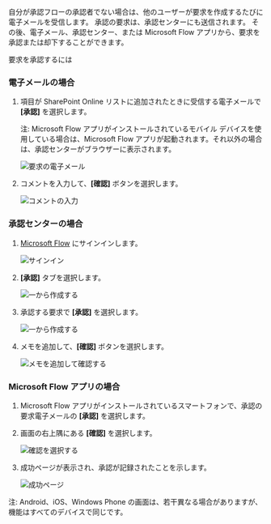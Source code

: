 自分が承認フローの承認者でない場合は、他のユーザーが要求を作成するたびに電子メールを受信します。 承認の要求は、承認センターにも送信されます。 その後、電子メール、承認センター、または Microsoft Flow アプリから、要求を承認または却下することができます。

要求を承認するには

### <a name="from-email"></a>電子メールの場合
1. 項目が SharePoint Online リストに追加されたときに受信する電子メールで **[承認]** を選択します。
   
     注: Microsoft Flow アプリがインストールされているモバイル デバイスを使用している場合は、Microsoft Flow アプリが起動されます。それ以外の場合は、承認センターがブラウザーに表示されます。
   
    ![要求の電子メール](includes/media/modern-approvals/email-approval-request.png)
2. コメントを入力して、**[確認]** ボタンを選択します。
   
    ![コメントの入力](includes/media/modern-approvals/request-in-approval-center.png)

### <a name="from-the-approvals-center"></a>承認センターの場合
1. [Microsoft Flow](https://flow.microsoft.com) にサインインします。
   
    ![サインイン](includes/media/modern-approvals/sign-in.png)
2. **[承認]** タブを選択します。
   
    ![一から作成する](includes/media/modern-approvals/approvals-tab.png)
3. 承認する要求で **[承認]** を選択します。
   
    ![一から作成する](includes/media/modern-approvals/approvals-cards.png)
4. メモを追加して、**[確認]** ボタンを選択します。
   
    ![メモを追加して確認する](includes/media/modern-approvals/approval-selection-card.png)

### <a name="from-the-microsoft-flow-app"></a>Microsoft Flow アプリの場合
1. Microsoft Flow アプリがインストールされているスマートフォンで、承認の要求電子メールの **[承認]** を選択します。
2. 画面の右上隅にある **[確認]** を選択します。
   
    ![確認を選択する](includes/media/modern-approvals/mobile-approval.png)
3. 成功ページが表示され、承認が記録されたことを示します。
   
    ![成功ページ](includes/media/modern-approvals/mobile-approval-confirmation.png)

注: Android、iOS、Windows Phone の画面は、若干異なる場合がありますが、機能はすべてのデバイスで同じです。

